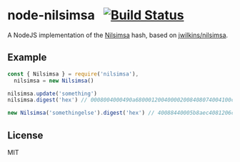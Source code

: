 # node-nilsimsa &nbsp; [![Build Status](https://travis-ci.org/dsablic/node-nilsimsa.svg?branch=master)](https://travis-ci.org/dsablic/node-nilsimsa)
A NodeJS implementation of the [Nilsimsa](https://en.wikipedia.org/wiki/Nilsimsa_Hash) hash,
based on [jwilkins/nilsimsa](https://github.com/jwilkins/nilsimsa).

## Example
```js
const { Nilsimsa } = require('nilsimsa'),
  nilsimsa = new Nilsimsa()

nilsimsa.update('something')
nilsimsa.digest('hex') // 0008004000490a680001200400002008408074004100c00e02180a0810a44210

new Nilsimsa('somethingelse').digest('hex') // 40088440005b8aec4081206c8a002808c8807401c188e20e02180a0814a44250
```

## License
MIT
